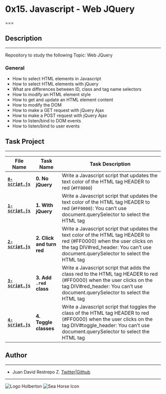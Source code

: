 # 0x15. Javascript - Web JQuery

===

## Description

---
Repository to study the following Topic: Web JQuery

### General

- How to select HTML elements in Javascript
- How to select HTML elements with jQuery
- What are differences between ID, class and tag name selectors
- How to modify an HTML element style
- How to get and update an HTML element content
- How to modify the DOM
- How to make a GET request with jQuery Ajax
- How to make a POST request with jQuery Ajax
- How to listen/bind to DOM events
- How to listen/bind to user events

## Task Project

---
File Name|Task Name|Task Description
---|---|---
[**`0-script.js`**](https://github.com/jdrestre/holbertonschool-higher_level_programming/blob/master/0x15-javascript-web_jquery/0-script.js)|**0. No jQuery**|Write a Javascript script that updates the text color of the HTML tag HEADER to red (`#FF0000`)
[**`1-script.js`**](https://github.com/jdrestre/holbertonschool-higher_level_programming/blob/master/0x15-javascript-web_jquery/1-script.js)|**1. With jQuery**|Write a Javascript script that updates the text color of the HTML tag HEADER to red (`#FF0000`): You can’t use document.querySelector to select the HTML tag
[**`2-script.js`**](https://github.com/jdrestre/holbertonschool-higher_level_programming/blob/master/0x15-javascript-web_jquery/2-script.js)|**2. Click and turn red**|Write a Javascript script that updates the text color of the HTML tag HEADER to red (#FF0000) when the user clicks on the tag DIV#red_header: You can’t use document.querySelector to select the HTML tag
[**`3-script.js`**](https://github.com/jdrestre/holbertonschool-higher_level_programming/blob/master/0x15-javascript-web_jquery/3-script.js)|**3. Add `.red` class**|Write a Javascript script that adds the class red to the HTML tag HEADER to red (#FF0000) when the user clicks on the tag DIV#red_header: You can’t use document.querySelector to select the HTML tag
[**`4-script.js`**](https://github.com/jdrestre/holbertonschool-higher_level_programming/blob/master/0x15-javascript-web_jquery/4-script.js)|**4. Toggle classes**|Write a Javascript script that toggles the class of the HTML tag HEADER to red (#FF0000) when the user clicks on the tag DIV#toggle_header: You can’t use document.querySelector to select the HTML tag

## Author

---

- Juan David Restrepo Z. [Twitter](https://twitter.com/jdrestre)|[Github](https://github.com/jdrestre)

---
![Logo Holberton](https://www.holbertonschool.com/holberton-logo.png) ![Sea Horse Icon](https://intranet.hbtn.io/assets/holberton-logo-coral-27055cb2f875eb10bf3b3942e52a24581bc0667695bdc856d4f08b469b678000.png)
